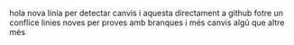 hola
nova linia per detectar canvis
i aquesta directament a github
fotre un conflice
linies noves per proves amb branques
i més canvis
algú que altre més

